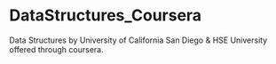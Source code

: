 # DataStructures_Coursera
Data Structures by University of California San Diego &amp; HSE University offered through coursera.
